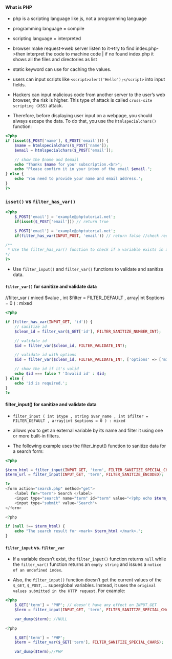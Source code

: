 #### What is PHP

- php is a scripting language like js, not a programming language
- programming language = compile
- scripting language = interpreted

- browser make request->web server listen to it->try to find index.php->then interpret the code to machine code | if no found index.php
 it shows all the files and directories as list

- static keyword can use for caching the values.

- users can input scripts like `<script>alert('Hello');</script>` into input fields.
- Hackers can input malicious code from another server to the user’s web browser, the risk is higher. 
  This type of attack is called `cross-site scripting (XSS)` attack.
- Therefore, before displaying user input on a webpage, you should always escape the data. To do that, you use the `htmlspecialchars()` function:

```php
<?php
if (isset($_POST['name'], $_POST['email'])) {
	$name = htmlspecialchars($_POST['name']);
	$email = htmlspecialchars($_POST['email']);

	// show the $name and $email
	echo "Thanks $name for your subscription.<br>";
	echo "Please confirm it in your inbox of the email $email.";
} else {
	echo 'You need to provide your name and email address.';
}
?>
```

### `isset()` vs `filter_has_var()`

```php
<?php
	$_POST['email'] = 'example@phptutorial.net';
	if(isset($_POST['email'])) // return true

	$_POST['email'] = 'example@phptutorial.net';
	if(filter_has_var(INPUT_POST, 'email')) // return false //check request body

/**
 * Use the filter_has_var() function to check if a variable exists in a specified type, including INPUT_POST, INPUT_GET, INPUT_COOKIE, INPUT_SERVER, or INPUT_ENV.
*/
?>
```

- Use `filter_input()` and `filter_var()` functions to validate and sanitize data.

#### `filter_var()` for sanitize and validate data

//filter_var ( mixed $value , int $filter = FILTER_DEFAULT , array|int $options = 0 ) : mixed

```php
<?php

if (filter_has_var(INPUT_GET, 'id')) {
	// sanitize id
	$clean_id = filter_var($_GET['id'], FILTER_SANITIZE_NUMBER_INT);

	// validate id
	$id = filter_var($clean_id, FILTER_VALIDATE_INT);

	// validate id with options
    $id = filter_var($clean_id, FILTER_VALIDATE_INT, ['options' => ['min_range' => 10]]);

	// show the id if it's valid
	echo $id === false ? 'Invalid id' : $id;
} else {
	echo 'id is required.';
}
?>
```

#### filter_input() for sanitize and validate data

- `filter_input ( int $type , string $var_name , int $filter = FILTER_DEFAULT , array|int $options = 0 ) : mixed`

- allows you to get an external variable by its name and filter it using one or more built-in filters.
- The following example uses the filter_input() function to sanitize data for a search form:

```php
<?php

$term_html = filter_input(INPUT_GET, 'term', FILTER_SANITIZE_SPECIAL_CHARS);
$term_url = filter_input(INPUT_GET, 'term', FILTER_SANITIZE_ENCODED);

?>
<form action="search.php" method="get">
    <label for="term"> Search </label>
    <input type="search" name="term" id="term" value="<?php echo $term_html ?>">
    <input type="submit" value="Search">
</form>

<?php

if (null !== $term_html) {
	echo "The search result for <mark> $term_html </mark>.";
}
```

#### `filter_input` vs. `filter_var`

- If a variable doesn’t exist, the `filter_input()` function returns `null` while the `filter_var()` function returns an `empty string` and issues a `notice of an undefined index`.

- Also, the `filter_input()` function doesn’t get the current values of the `$_GET`, `$_POST`, … superglobal variables. Instead, it uses the `original values submitted in the HTTP request`. For example:

```php
<?php
	$_GET['term'] = 'PHP'; // doesn't have any effect on INPUT_GET
	$term = filter_input(INPUT_GET, 'term', FILTER_SANITIZE_SPECIAL_CHARS);

	var_dump($term); //NULL

<?php

	$_GET['term'] = 'PHP';
	$term = filter_var($_GET['term'], FILTER_SANITIZE_SPECIAL_CHARS);

	var_dump($term);//PHP
```
